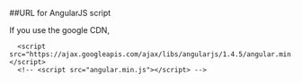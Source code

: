 ##URL for AngularJS script

If you use the google CDN,
```
  <script src="https://ajax.googleapis.com/ajax/libs/angularjs/1.4.5/angular.min.js"></script>
  <!-- <script src="angular.min.js"></script> -->
```
